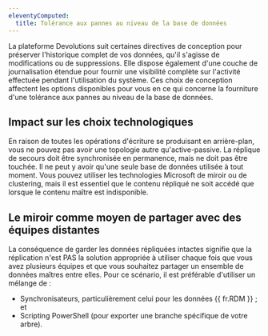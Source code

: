 ```yaml
---
eleventyComputed:
  title: Tolérance aux pannes au niveau de la base de données
---
```

La plateforme Devolutions suit certaines directives de conception pour préserver l'historique complet de vos données, qu'il s'agisse de modifications ou de suppressions. Elle dispose également d'une couche de journalisation étendue pour fournir une visibilité complète sur l'activité effectuée pendant l'utilisation du système. Ces choix de conception affectent les options disponibles pour vous en ce qui concerne la fourniture d'une tolérance aux pannes au niveau de la base de données.

## Impact sur les choix technologiques

En raison de toutes les opérations d'écriture se produisant en arrière-plan, vous ne pouvez pas avoir une topologie autre qu'active-passive. La réplique de secours doit être synchronisée en permanence, mais ne doit pas être touchée. Il ne peut y avoir qu'une seule base de données utilisée à tout moment. Vous pouvez utiliser les technologies Microsoft de miroir ou de clustering, mais il est essentiel que le contenu répliqué ne soit accédé que lorsque le contenu maître est indisponible.

## Le miroir comme moyen de partager avec des équipes distantes

La conséquence de garder les données répliquées intactes signifie que la réplication n'est PAS la solution appropriée à utiliser chaque fois que vous avez plusieurs équipes et que vous souhaitez partager un ensemble de données maîtres entre elles. Pour ce scénario, il est préférable d'utiliser un mélange de :

* Synchronisateurs, particulièrement celui pour les données {{ fr.RDM }} ; et  
* Scripting PowerShell (pour exporter une branche spécifique de votre arbre).
